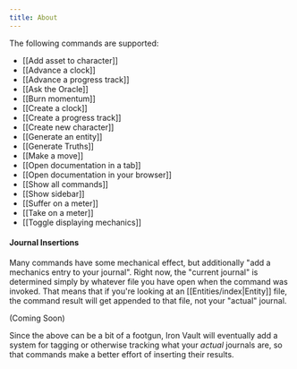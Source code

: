 ```yaml
---
title: About
---
```

The following commands are supported:

* [[Add asset to character]]
* [[Advance a clock]]
* [[Advance a progress track]]
* [[Ask the Oracle]]
* [[Burn momentum]]
* [[Create a clock]]
* [[Create a progress track]]
* [[Create new character]]
* [[Generate an entity]]
* [[Generate Truths]]
* [[Make a move]]
* [[Open documentation in a tab]]
* [[Open documentation in your browser]]
* [[Show all commands]]
* [[Show sidebar]]
* [[Suffer on a meter]]
* [[Take on a meter]]
* [[Toggle displaying mechanics]]

#### Journal Insertions

Many commands have some mechanical effect, but additionally "add a mechanics entry to your journal". Right now, the "current journal" is determined simply by whatever file you have open when the command was invoked. That means that if you're looking at an [[Entities/index|Entity]] file, the command result will get appended to that file, not your "actual" journal.

(Coming Soon)

Since the above can be a bit of a footgun, Iron Vault will eventually add a system for tagging or otherwise tracking what your _actual_ journals are, so that commands make a better effort of inserting their results.
